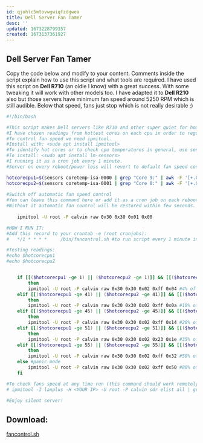 ```yaml
---
id: qjohlc5mtovwgwiqfzdgwea
title: Dell Server Fan Tamer
desc: ''
updated: 1673228799357
created: 1673137361927
---
```


## Dell Server Fan Tamer

Copy the code below and modify to your content. Comments inside the script explain how to use this script and what tools are required.
I have used this script on __Dell R710__ (an oldie I know) with a great success. 
With some tweaking it will work with other models too.
I have adapted it to __Dell R210__ also but those servers have minimum fan speed around 5250 RPM which is still audible. Below that speed, fans just stop which is not really desirable ;) 

```sh
#!/bin/bash

#This script makes Dell servers like R710 and other super quiet for home lab use.  
#I have chosen readings from hottest cores on each cpu in order to regulate the fan speed.  
#To control fan speed we need ipmitool.  
#Install with: <sudo apt install ipmitool>  
#To identify hot cores or to check cpu temperatures in general, use sensors.  
#To install: <sudo apt install lm-sensors>  
#I running it as a cron job every 1 minute.  
#Server on every reboot/power loss will revert to default fan speed control.  

hotcorecpu1=$(sensors coretemp-isa-0000 | grep "Core 9:" | awk -F '[+.0]' {'print $2'})  
hotcorecpu2=$(sensors coretemp-isa-0001 | grep "Core 0:" | awk -F '[+.0]' {'print $2'})  
	
#Switch off automatic fan speed control
#You can leave this command here or add it as a cron job on each reboot and then comment it out here. 
#Without it automatic fan control will be restored within few seconds.
	
	ipmitool -U root -P calvin raw 0x30 0x30 0x01 0x00

#HOW I RUN IT:
#Add this record to your crontab -e (root cronjobs):
#	*/1 * * * *     /bin/fancontrol.sh #to run script every 1 minute in root cronjobs

#Testing readings:
#echo $hotcorecpu1
#echo $hotcorecpu2


	if [[($hotcorecpu1 -ge 1) || ($hotcorecpu2 -ge 1)]] && [[($hotcorecpu1 -lt 41) || ($hotcorecpu2 -lt 41)]]
		then
		ipmitool -U root -P calvin raw 0x30 0x30 0x02 0xff 0x04 #4% of fan speed
	elif [[($hotcorecpu1 -ge 41) || ($hotcorecpu2 -ge 41)]] && [[($hotcorecpu1 -lt 45) || ($hotcorecpu2 -lt 45)]]
		then
		ipmitool -U root -P calvin raw 0x30 0x30 0x02 0xff 0x0a #10% of fan speed
	elif [[($hotcorecpu1 -ge 45) || ($hotcorecpu2 -ge 45)]] && [[($hotcorecpu1 -lt 51) || ($hotcorecpu2 -lt 51)]]
		then
		ipmitool -U root -P calvin raw 0x30 0x30 0x02 0xff 0x14 #20% of fan speed
	elif [[($hotcorecpu1 -ge 51) || ($hotcorecpu2 -ge 51)]] && [[($hotcorecpu1 -lt 55) || ($hotcorecpu2 -lt 55)]]
		then
		ipmitool -U root -P calvin raw 0x30 0x30 0x02 0x23 0x1e #35% of fan speed
	elif [[($hotcorecpu1 -ge 55) || ($hotcorecpu2 -ge 55)]] && [[($hotcorecpu1 -lt 64) || ($hotcorecpu2 -lt 64)]]
		then
        ipmitool -U root -P calvin raw 0x30 0x30 0x02 0xff 0x32 #50% of fan speed
	else #panic mode
		ipmitool -U root -P calvin raw 0x30 0x30 0x02 0xff 0x50 #80% of fan speed
	fi

#To check fans speed at any time run (this command should work remotely also as it is connects to your iDrac):
# ipmitool -I lanplus -H <YOUR IP> -U root -P calvin sdr elist all | grep -i fan
	
#Enjoy silent server!
```
## Download:
[fancontrol.sh](https://github.com/Greguus/Notes/blob/main/fancontrol.sh)